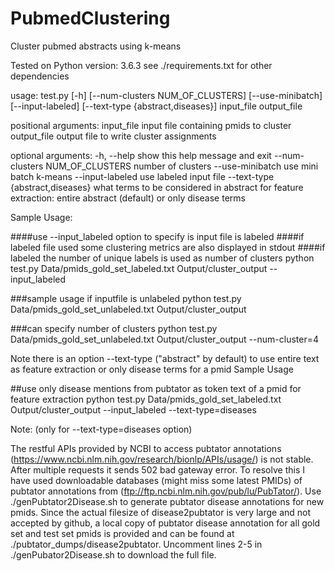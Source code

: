 # PubmedClustering
Cluster pubmed abstracts using k-means

Tested on Python version: 3.6.3
see ./requirements.txt for other dependencies

usage: test.py [-h] [--num-clusters NUM_OF_CLUSTERS] [--use-minibatch]
               [--input-labeled] [--text-type {abstract,diseases}]
               input_file output_file

positional arguments:
  input_file            input file containing pmids to cluster
  output_file           output file to write cluster assignments

optional arguments:
  -h, --help            show this help message and exit
  --num-clusters NUM_OF_CLUSTERS
                        number of clusters
  --use-minibatch       use mini batch k-means
  --input-labeled       use labeled input file
  --text-type {abstract,diseases}
                        what terms to be considered in abstract for feature
                        extraction: entire abstract (default) or only disease
                        terms
                        
Sample Usage: 

####use --input_labeled option to specify is input file is labeled
####if labeled file used some clustering metrics are also displayed in stdout
####if labeled the number of unique labels is used as number of clusters
python test.py Data/pmids_gold_set_labeled.txt Output/cluster_output --input_labeled

###sample usage if inputfile is unlabeled
python test.py Data/pmids_gold_set_unlabeled.txt Output/cluster_output

###can specify number of clusters
python test.py Data/pmids_gold_set_unlabeled.txt Output/cluster_output --num-cluster=4


Note there is an option --text-type ("abstract" by default) to use entire text as feature extraction or only disease terms for a pmid
Sample Usage

##use only disease mentions from pubtator as token text of a pmid for feature extraction
python test.py Data/pmids_gold_set_labeled.txt Output/cluster_output --input_labeled --text-type=diseases

Note: (only for --text-type=diseases option)

The restful APIs provided by NCBI to access pubtator annotations (https://www.ncbi.nlm.nih.gov/research/bionlp/APIs/usage/)
is not stable. After multiple requests it sends 502 bad gateway error. To resolve this I have used downloadable databases (might miss some latest PMIDs) of pubtator annotations from (ftp://ftp.ncbi.nlm.nih.gov/pub/lu/PubTator/). Use ./genPubtator2Disease.sh <pmidsFile> to generate pubtator disease annotations for new pmids. Since the actual filesize of disease2pubtator is very large and not accepted by github, a local copy of pubtator disease annotation for all gold set and test set pmids is provided and can be found at ./pubtator_dumps/disease2pubtator. Uncomment lines 2-5 in ./genPubator2Disease.sh to download the full file.






